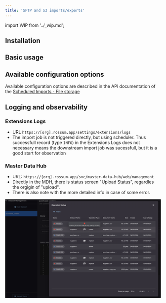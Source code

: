 ```yaml
---
title: 'SFTP and S3 imports/exports'
---
```


import WIP from '../\_wip.md';

## Installation

<WIP />

## Basic usage

<WIP />

## Available configuration options

Available configuration options are described in the API documentation of the [Scheduled Imports - File storage](https://elis.rossum.ai/svc/scheduled-imports/api/docs#tag/File-Storage/operation/import_dataset_from_file_storage_api_file_storage_v1_dataset_import_post) 

## Logging and observability

### Extensions Logs

- URL `https://[org].rossum.app/settings/extensions/logs`
- The import job is not triggered directly, but using scheduler. Thus successfull record (type `INFO`) in the Extensions Logs does not necessary means the downstream import job was sucessfull, but it is a good start for observation

### Master Data Hub 
- URL: `https://[org].rossum.app/svc/master-data-hub/web/management`
- Directly in the MDH, there is status screen "Upload Status", regardles the orgigin of "upload".
- There is also note with the more detailed info in case of some error.

![Upload Status](./img/upload-status.png)